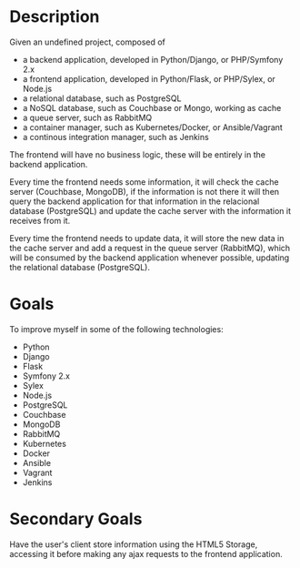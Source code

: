 
Description
===========

Given an undefined project, composed of

- a backend application, developed in Python/Django, or PHP/Symfony 2.x
- a frontend application, developed in Python/Flask, or PHP/Sylex, or Node.js
- a relational database, such as PostgreSQL
- a NoSQL database, such as Couchbase or Mongo, working as cache
- a queue server, such as RabbitMQ
- a container manager, such as Kubernetes/Docker, or Ansible/Vagrant
- a continous integration manager, such as Jenkins

The frontend will have no business logic, these will be entirely in the backend application.

Every time the frontend needs some information, it will check the cache server (Couchbase, MongoDB),
if the information is not there it will then query the backend application for that information in
the relacional database (PostgreSQL) and update the cache server with the information it receives from it.

Every time the frontend needs to update data, it will store the new data in the cache server and
add a request in the queue server (RabbitMQ), which will be consumed by the backend application
whenever possible, updating the relational database (PostgreSQL).

Goals
=====

To improve myself in some of the following technologies:

- Python
- Django
- Flask
- Symfony 2.x
- Sylex
- Node.js
- PostgreSQL
- Couchbase
- MongoDB
- RabbitMQ
- Kubernetes
- Docker
- Ansible
- Vagrant
- Jenkins

Secondary Goals
===============

Have the user's client store information using the HTML5 Storage, accessing it before 
making any ajax requests to the frontend application.
